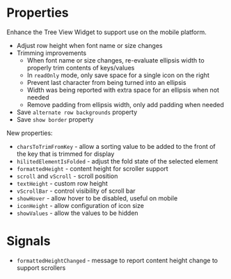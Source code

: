 # Properties

Enhance the Tree View Widget to support use on the mobile platform.

* Adjust row height when font name or size changes
* Trimming improvements
    * When font name or size changes, re-evaluate ellipsis width to properly trim contents of keys/values
    * In `readOnly` mode, only save space for a single icon on the right
    * Prevent last character from being turned into an ellipsis
    * Width was being reported with extra space for an ellipsis when not needed
    * Remove padding from ellipsis width, only add padding when needed
* Save `alternate row backgrounds` property
* Save `show border` property

New properties:

* `charsToTrimFromKey` - allow a sorting value to be added to the front of the key that is trimmed for display
* `hilitedElementIsFolded` - adjust the fold state of the selected element
* `formattedHeight` - content height for scroller support
* `scroll` and `vScroll` - scroll position
* `textHeight` - custom row height
* `vScrollBar` - control visibility of scroll bar
* `showHover` - allow hover to be disabled, useful on mobile
* `iconHeight` - allow configuration of icon size
* `showValues` - allow the values to be hidden

# Signals

* `formattedHeightChanged` - message to report content height change to support scrollers